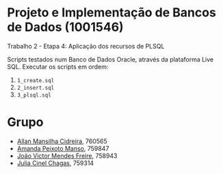 # Projeto e Implementação de Bancos de Dados (1001546)
Trabalho 2 - Etapa 4: Aplicação dos recursos de PLSQL

Scripts testados num Banco de Dados Oracle, através da plataforma Live SQL. Executar os scripts em ordem:
1. `1_create.sql`
2. `2_insert.sql`
3. `3_plsql.sql`

# Grupo
- [Allan Mansilha Cidreira](https://github.com/AllanMansilha), 760565
- [Amanda Peixoto Manso](https://github.com/amandapmn), 759847
- [João Victor Mendes Freire](https://github.com/joaovicmendes), 758943
- [Julia Cinel Chagas](https://github.com/jcinel), 759314
